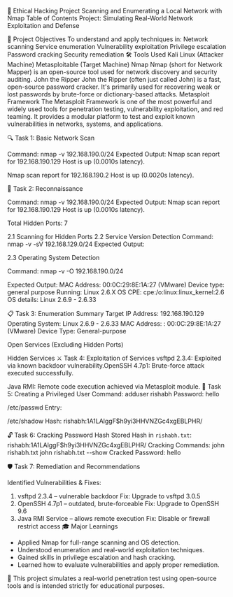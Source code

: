 🔐 Ethical Hacking Project
Scanning and Enumerating a Local Network with Nmap
Table of Contents
Project: Simulating Real-World Network Exploitation and Defense



🎯 Project Objectives
To understand and apply techniques in:
Network scanning
Service enumeration
Vulnerability exploitation
Privilege escalation
Password cracking
Security remediation
🛠 Tools Used
Kali Linux (Attacker Machine)
Metasploitable (Target Machine)
Nmap 
Nmap (short for Network Mapper) is an open-source tool used for network discovery and security auditing.
John the Ripper
John the Ripper (often just called John) is a fast, open-source password cracker. It's primarily used for recovering weak or lost passwords by brute-force or dictionary-based attacks.
Metasploit Framework
The Metasploit Framework is one of the most powerful and widely used tools for penetration testing, vulnerability exploitation, and red teaming. It provides a modular platform to test and exploit known vulnerabilities in networks, systems, and applications.

🔍 Task 1: Basic Network Scan

Command:
nmap -v 192.168.190.0/24
Expected Output:
Nmap scan report for 192.168.190.129
Host is up (0.0010s latency).

Nmap scan report for 192.168.190.2
Host is up (0.0020s latency).

🧭 Task 2: Reconnaissance





















Command:
nmap -v 192.168.190.0/24
Expected Output:
Nmap scan report for 192.168.190.129
Host is up (0.0010s latency).

Total Hidden Ports: 7
 

2.1 Scanning for Hidden Ports
2.2 Service Version Detection
Command:
nmap -v -sV 192.168.129.0/24
Expected Output:



2.3 Operating System Detection





Command:
nmap -v -O 192.168.190.0/24

Expected Output:
MAC Address: 00:0C:29:8E:1A:27 (VMware)
Device type: general purpose
Running: Linux 2.6.X
OS CPE: cpe:/o:linux:linux\_kernel:2.6
OS details: Linux 2.6.9 - 2.6.33

📋 Task 3: Enumeration Summary
Target IP Address: 192.168.190.129
Operating System: Linux 2.6.9 - 2.6.33
MAC Address: : 00:0C:29:8E:1A:27 (VMware)
Device Type: General-purpose

Open Services (Excluding Hidden Ports)

Hidden Services
⚔️ Task 4: Exploitation of Services
 vsftpd 2.3.4: Exploited via known backdoor vulnerability.OpenSSH 4.7p1: Brute-force attack executed successfully.

Java RMI: Remote code execution achieved via Metasploit module.
👤 Task 5: Creating a Privileged User
Command:
adduser rishabh
Password: hello

/etc/passwd Entry:

/etc/shadow Hash:
 rishabh:$1$A1LAlggF$h9yi3HHVNZGc4xgEBLPHR/

🔓 Task 6: Cracking Password Hash
Stored Hash in `rishabh.txt`:
rishabh:$1$A1LAlggF$h9yi3HHVNZGc4xgEBLPHR/
Cracking Commands:
john rishabh.txt
john rishabh.txt --show
Cracked Password: hello

🛡️ Task 7: Remediation and Recommendations

Identified Vulnerabilities & Fixes:

1. vsftpd 2.3.4 – vulnerable backdoor
 Fix: Upgrade to vsftpd 3.0.5
2. OpenSSH 4.7p1 – outdated, brute-forceable
 Fix: Upgrade to OpenSSH 9.6
3. Java RMI Service – allows remote execution
 Fix: Disable or firewall restrict access
🎓 Major Learnings
- Applied Nmap for full-range scanning and OS detection.
- Understood enumeration and real-world exploitation techniques.
- Gained skills in privilege escalation and hash cracking.
- Learned how to evaluate vulnerabilities and apply proper remediation.

📘 This project simulates a real-world penetration test using open-source tools and is intended strictly for educational purposes.